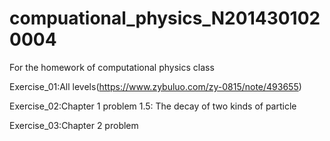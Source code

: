 # compuational_physics_N2014301020004
For the homework of computational physics class

Exercise_01:All levels(https://www.zybuluo.com/zy-0815/note/493655)

Exercise_02:Chapter 1 problem 1.5: The decay of two kinds of particle

Exercise_03:Chapter 2 problem 
